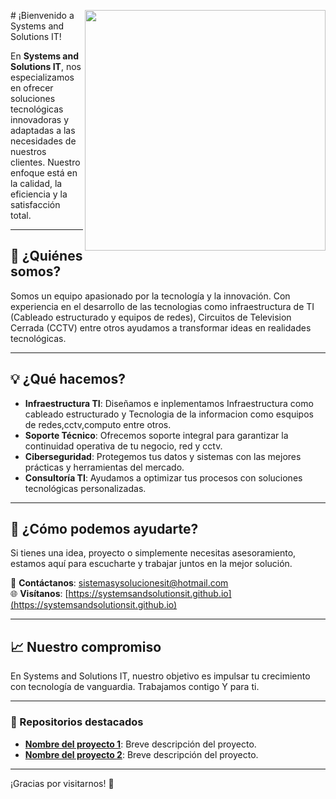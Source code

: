 <p>
<img src="https://github.com/SystemsAndSolutionsIT/SystemsAndSolutionsIT.github.io/blob/main/img/Logo-1.png" align="right" width="385px"># ¡Bienvenido a Systems and Solutions IT! 
</p>

En **Systems and Solutions IT**, nos especializamos en ofrecer soluciones tecnológicas innovadoras y adaptadas a las necesidades de nuestros clientes. Nuestro enfoque está en la calidad, la eficiencia y la satisfacción total.

---

## 🚀 ¿Quiénes somos?

Somos un equipo apasionado por la tecnología y la innovación. Con experiencia en el desarrollo de las tecnologias como infraestructura de TI (Cableado estructurado y equipos de redes), Circuitos de Television Cerrada (CCTV) entre otros ayudamos a transformar ideas en realidades tecnológicas.

---

## 💡 ¿Qué hacemos?

- **Infraestructura TI**: Diseñamos e inplementamos Infraestructura como cableado estructurado y Tecnologia de la informacion como esquipos de redes,cctv,computo entre otros.
- **Soporte Técnico**: Ofrecemos soporte integral para garantizar la continuidad operativa de tu negocio, red y cctv.
- **Ciberseguridad**: Protegemos tus datos y sistemas con las mejores prácticas y herramientas del mercado.
- **Consultoría TI**: Ayudamos a optimizar tus procesos con soluciones tecnológicas personalizadas.

---

## 🤝 ¿Cómo podemos ayudarte?

Si tienes una idea, proyecto o simplemente necesitas asesoramiento, estamos aquí para escucharte y trabajar juntos en la mejor solución.

📧 **Contáctanos**: [sistemasysolucionesit@hotmail.com](mailto:sistemasysolucionesit@hotmail.com)  
🌐 **Visítanos**: [https://systemsandsolutionsit.github.io](https://systemsandsolutionsit.github.io)

---

## 📈 Nuestro compromiso

En Systems and Solutions IT, nuestro objetivo es impulsar tu crecimiento con tecnología de vanguardia. Trabajamos contigo Y para ti.

---

### 📂 Repositorios destacados

- **[Nombre del proyecto 1](https://github.com/SystemsAndSolutionsIT/proyecto1)**: Breve descripción del proyecto.
- **[Nombre del proyecto 2](https://github.com/SystemsAndSolutionsIT/proyecto2)**: Breve descripción del proyecto.

---

¡Gracias por visitarnos! 🚀
